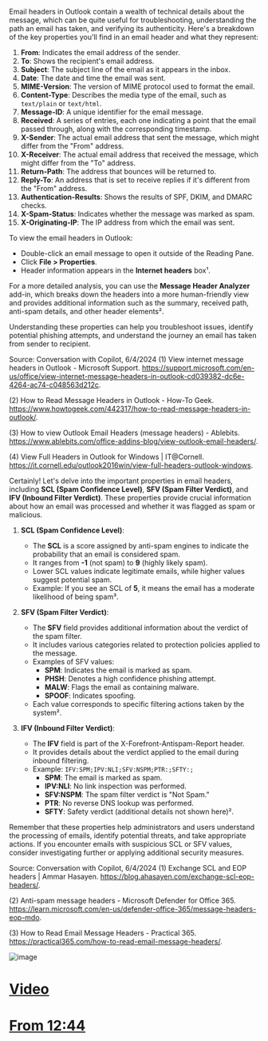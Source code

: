 Email headers in Outlook contain a wealth of technical details about the message, which can be quite useful for troubleshooting, understanding the path an email has taken, and verifying its authenticity. Here's a breakdown of the key properties you'll find in an email header and what they represent:

1. **From**: Indicates the email address of the sender.
2. **To**: Shows the recipient's email address.
3. **Subject**: The subject line of the email as it appears in the inbox.
4. **Date**: The date and time the email was sent.
5. **MIME-Version**: The version of MIME protocol used to format the email.
6. **Content-Type**: Describes the media type of the email, such as `text/plain` or `text/html`.
7. **Message-ID**: A unique identifier for the email message.
8. **Received**: A series of entries, each one indicating a point that the email passed through, along with the corresponding timestamp.
9. **X-Sender**: The actual email address that sent the message, which might differ from the "From" address.
10. **X-Receiver**: The actual email address that received the message, which might differ from the "To" address.
11. **Return-Path**: The address that bounces will be returned to.
12. **Reply-To**: An address that is set to receive replies if it's different from the "From" address.
13. **Authentication-Results**: Shows the results of SPF, DKIM, and DMARC checks.
14. **X-Spam-Status**: Indicates whether the message was marked as spam.
15. **X-Originating-IP**: The IP address from which the email was sent.

To view the email headers in Outlook:
- Double-click an email message to open it outside of the Reading Pane.
- Click **File > Properties**.
- Header information appears in the **Internet headers** box¹.

For a more detailed analysis, you can use the **Message Header Analyzer** add-in, which breaks down the headers into a more human-friendly view and provides additional information such as the summary, received path, anti-spam details, and other header elements².

Understanding these properties can help you troubleshoot issues, identify potential phishing attempts, and understand the journey an email has taken from sender to recipient.

Source: Conversation with Copilot, 6/4/2024
(1) View internet message headers in Outlook - Microsoft Support. https://support.microsoft.com/en-us/office/view-internet-message-headers-in-outlook-cd039382-dc6e-4264-ac74-c048563d212c.

(2) How to Read Message Headers in Outlook - How-To Geek. https://www.howtogeek.com/442317/how-to-read-message-headers-in-outlook/.

(3) How to view Outlook Email Headers (message headers) - Ablebits. https://www.ablebits.com/office-addins-blog/view-outlook-email-headers/.

(4) View Full Headers in Outlook for Windows | IT@Cornell. https://it.cornell.edu/outlook2016win/view-full-headers-outlook-windows.


Certainly! Let's delve into the important properties in email headers, including **SCL (Spam Confidence Level)**, **SFV (Spam Filter Verdict)**, and **IFV (Inbound Filter Verdict)**. These properties provide crucial information about how an email was processed and whether it was flagged as spam or malicious.

1. **SCL (Spam Confidence Level)**:
    - The **SCL** is a score assigned by anti-spam engines to indicate the probability that an email is considered spam.
    - It ranges from **-1** (not spam) to **9** (highly likely spam).
    - Lower SCL values indicate legitimate emails, while higher values suggest potential spam.
    - Example: If you see an SCL of **5**, it means the email has a moderate likelihood of being spam³.

2. **SFV (Spam Filter Verdict)**:
    - The **SFV** field provides additional information about the verdict of the spam filter.
    - It includes various categories related to protection policies applied to the message.
    - Examples of SFV values:
        - **SPM**: Indicates the email is marked as spam.
        - **PHSH**: Denotes a high confidence phishing attempt.
        - **MALW**: Flags the email as containing malware.
        - **SPOOF**: Indicates spoofing.
    - Each value corresponds to specific filtering actions taken by the system².

3. **IFV (Inbound Filter Verdict)**:
    - The **IFV** field is part of the X-Forefront-Antispam-Report header.
    - It provides details about the verdict applied to the email during inbound filtering.
    - Example: `IFV:SPM;IPV:NLI;SFV:NSPM;PTR:;SFTY:;`
        - **SPM**: The email is marked as spam.
        - **IPV:NLI**: No link inspection was performed.
        - **SFV:NSPM**: The spam filter verdict is "Not Spam."
        - **PTR**: No reverse DNS lookup was performed.
        - **SFTY**: Safety verdict (additional details not shown here)².

Remember that these properties help administrators and users understand the processing of emails, identify potential threats, and take appropriate actions. If you encounter emails with suspicious SCL or SFV values, consider investigating further or applying additional security measures.

Source: Conversation with Copilot, 6/4/2024
(1) Exchange SCL and EOP headers | Ammar Hasayen. https://blog.ahasayen.com/exchange-scl-eop-headers/.

(2) Anti-spam message headers - Microsoft Defender for Office 365. https://learn.microsoft.com/en-us/defender-office-365/message-headers-eop-mdo.

(3) How to Read Email Message Headers - Practical 365. https://practical365.com/how-to-read-email-message-headers/.




![image](https://github.com/rafid29mehda/M365-Troubleshooting/assets/71279591/9465edb1-cae4-4725-ba0e-0727e4efaddd)

# [Video](https://www.youtube.com/watch?v=QFg-qO3fP5w&list=PL5oyXP-xEiGBt94O8rfGtJT2yfkjiRY2W&index=16)

# [From 12:44](https://www.youtube.com/watch?v=wx7pqji3Uvg&list=PL5oyXP-xEiGBt94O8rfGtJT2yfkjiRY2W&index=16)
